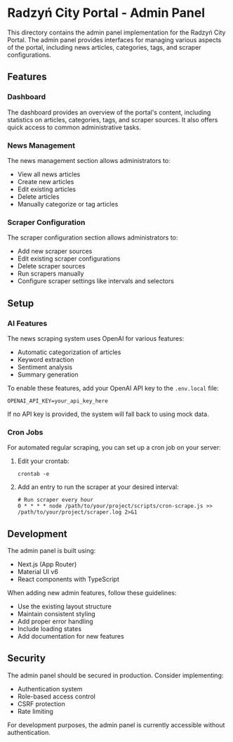 # Radzyń City Portal - Admin Panel

This directory contains the admin panel implementation for the Radzyń City Portal. The admin panel provides interfaces for managing various aspects of the portal, including news articles, categories, tags, and scraper configurations.

## Features

### Dashboard

The dashboard provides an overview of the portal's content, including statistics on articles, categories, tags, and scraper sources. It also offers quick access to common administrative tasks.

### News Management

The news management section allows administrators to:
- View all news articles
- Create new articles
- Edit existing articles
- Delete articles
- Manually categorize or tag articles

### Scraper Configuration

The scraper configuration section allows administrators to:
- Add new scraper sources
- Edit existing scraper configurations
- Delete scraper sources
- Run scrapers manually
- Configure scraper settings like intervals and selectors

## Setup

### AI Features

The news scraping system uses OpenAI for various features:
- Automatic categorization of articles
- Keyword extraction
- Sentiment analysis
- Summary generation

To enable these features, add your OpenAI API key to the `.env.local` file:

```
OPENAI_API_KEY=your_api_key_here
```

If no API key is provided, the system will fall back to using mock data.

### Cron Jobs

For automated regular scraping, you can set up a cron job on your server:

1. Edit your crontab:
   ```
   crontab -e
   ```

2. Add an entry to run the scraper at your desired interval:
   ```
   # Run scraper every hour
   0 * * * * node /path/to/your/project/scripts/cron-scrape.js >> /path/to/your/project/scraper.log 2>&1
   ```

## Development

The admin panel is built using:
- Next.js (App Router)
- Material UI v6
- React components with TypeScript

When adding new admin features, follow these guidelines:
- Use the existing layout structure
- Maintain consistent styling
- Add proper error handling
- Include loading states
- Add documentation for new features

## Security

The admin panel should be secured in production. Consider implementing:
- Authentication system
- Role-based access control
- CSRF protection
- Rate limiting

For development purposes, the admin panel is currently accessible without authentication.